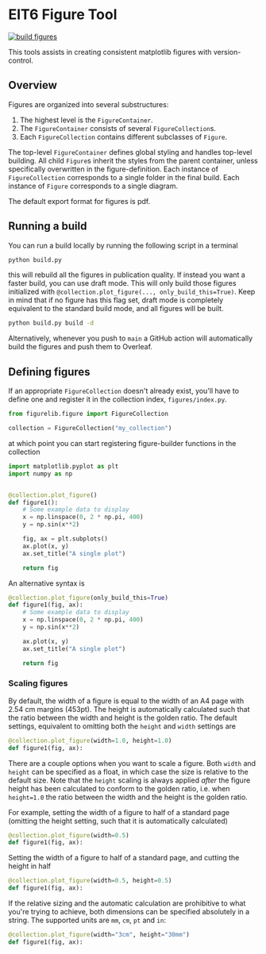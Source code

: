 # EIT6 Figure Tool
[![build figures](https://github.com/EIT6-Beacon/figure_tool/actions/workflows/build.yml/badge.svg)](https://github.com/EIT6-Beacon/figure_tool/actions/workflows/build.yml)

This tools assists in creating consistent matplotlib figures with version-control. 

## Overview

Figures are organized into several substructures:

1. The highest level is the `FigureContainer`.
2. The `FigureContainer` consists of several `FigureCollection`s.
3. Each `FigureCollection` contains different subclasses of `Figure`.

The top-level `FigureContainer` defines global styling and handles top-level building. All child `Figure`s inherit the styles from the parent container, unless specifically overwritten in the figure-definition. Each instance of `FigureCollection` corresponds to a single folder in the final build. Each instance of `Figure` corresponds to a single diagram.

The default export format for figures is pdf.

## Running a build

You can run a build locally by running the following script in a terminal

```bash
python build.py
```

this will rebuild all the figures in publication quality. If instead you want a faster build, you can use draft mode. This will only build those figures initialized with `@collection.plot_figure(..., only_build_this=True)`. Keep in mind that if no figure has this flag set, draft mode is completely equivalent to the standard build mode, and all figures will be built.

```bash
python build.py build -d
```

Alternatively, whenever you push to `main` a GitHub action will automatically build the figures and push them to Overleaf.


## Defining figures

If an appropriate `FigureCollection` doesn't already exist, you'll have to define one and register it in the collection index, `figures/index.py`.

```python
from figurelib.figure import FigureCollection

collection = FigureCollection("my_collection")
```

at which point you can start registering figure-builder functions in the collection

```python
import matplotlib.pyplot as plt
import numpy as np


@collection.plot_figure()
def figure1():
    # Some example data to display
    x = np.linspace(0, 2 * np.pi, 400)
    y = np.sin(x**2)

    fig, ax = plt.subplots()
    ax.plot(x, y)
    ax.set_title("A single plot")

    return fig
```

An alternative syntax is

```python
@collection.plot_figure(only_build_this=True)
def figure1(fig, ax):
    # Some example data to display
    x = np.linspace(0, 2 * np.pi, 400)
    y = np.sin(x**2)

    ax.plot(x, y)
    ax.set_title("A single plot")

    return fig
```

### Scaling figures
By default, the width of a figure is equal to the width of an A4 page with 2.54 cm margins (453pt). The height is automatically calculated such that the ratio between the width and height is the golden ratio. The default settings, equivalent to omitting both the `height` and `width` settings are
```python
@collection.plot_figure(width=1.0, height=1.0)
def figure1(fig, ax):
```

There are a couple options when you want to scale a figure. Both `width` and `height` can be specified as a float, in which case the size is relative to the default size. Note that the `height` scaling is always applied _after_ the figure height has been calculated to conform to the golden ratio, i.e. when `height=1.0` the ratio between the width and the height is the golden ratio.

For example, setting the width of a figure to half of a standard page (omitting the height setting, such that it is automatically calculated)
```python
@collection.plot_figure(width=0.5)
def figure1(fig, ax):
```

Setting the width of a figure to half of a standard page, and cutting the height in half
```python
@collection.plot_figure(width=0.5, height=0.5)
def figure1(fig, ax):
```

If the relative sizing and the automatic calculation are prohibitive to what you're trying to achieve, both dimensions can be specified absolutely in a string. The supported units are `mm`, `cm`, `pt` and `in`:
```python
@collection.plot_figure(width="3cm", height="30mm")
def figure1(fig, ax):
```


